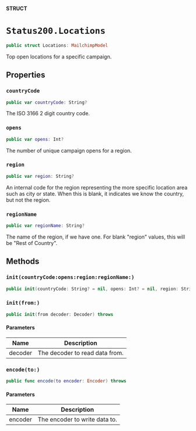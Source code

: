 **STRUCT**

# `Status200.Locations`

```swift
public struct Locations: MailchimpModel
```

Top open locations for a specific campaign.

## Properties
### `countryCode`

```swift
public var countryCode: String?
```

The ISO 3166 2 digit country code.

### `opens`

```swift
public var opens: Int?
```

The number of unique campaign opens for a region.

### `region`

```swift
public var region: String?
```

An internal code for the region representing the more specific location area such as city or state. When this is blank, it indicates we know the country, but not the region.

### `regionName`

```swift
public var regionName: String?
```

The name of the region, if we have one. For blank "region" values, this will be "Rest of Country".

## Methods
### `init(countryCode:opens:region:regionName:)`

```swift
public init(countryCode: String? = nil, opens: Int? = nil, region: String? = nil, regionName: String? = nil)
```

### `init(from:)`

```swift
public init(from decoder: Decoder) throws
```

#### Parameters

| Name | Description |
| ---- | ----------- |
| decoder | The decoder to read data from. |

### `encode(to:)`

```swift
public func encode(to encoder: Encoder) throws
```

#### Parameters

| Name | Description |
| ---- | ----------- |
| encoder | The encoder to write data to. |
